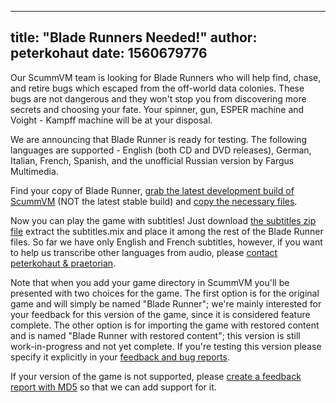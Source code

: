 
---
title: "Blade Runners Needed!"
author: peterkohaut
date: 1560679776
---

Our ScummVM team is looking for Blade Runners who will help find, chase, and retire bugs which escaped from the off-world data colonies. These bugs are not dangerous and they won't stop you from discovering more secrets and choosing your fate. Your spinner, gun, ESPER machine and Voight - Kampff machine will be at your disposal.

We are announcing that Blade Runner is ready for testing. The following languages are supported - English (both CD and DVD releases), German, Italian, French, Spanish, and the unofficial Russian version by Fargus Multimedia.

Find your copy of Blade Runner, [grab the latest development build of ScummVM](https://buildbot.scummvm.org/builds.html) (NOT the latest stable build) and [copy the necessary files](https://wiki.scummvm.org/index.php?title=Datafiles#Blade_Runner).

Now you can play the game with subtitles! Just download [the subtitles zip file](https://www.scummvm.org/games/#bladerunner) extract the subtitles.mix and place it among the rest of the Blade Runner files. So far we have only English and French subtitles, however, if you want to help us transcribe other languages from audio, please [contact peterkohaut & praetorian](https://www.scummvm.org/contact/).

Note that when you add your game directory in ScummVM you'll be presented with two choices for the game. The first option is for the original game and will simply be named "Blade Runner"; we're mainly interested for your feedback for this version of the game, since it is considered feature complete. The other option is for importing the game with restored content and is named "Blade Runner with restored content"; this version is still work-in-progress and not yet complete. If you're testing this version please specify it explicitly in your [feedback and bug reports](https://bugs.scummvm.org/).

If your version of the game is not supported, please [create a feedback report with MD5](https://wiki.scummvm.org/index.php/Reporting_unknown_MD5_checksums) so that we can add support for it.
